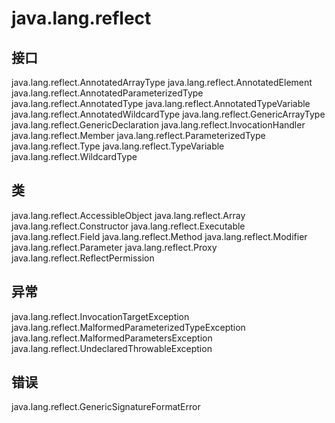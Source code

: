 # java.lang.reflect

## 接口

java.lang.reflect.AnnotatedArrayType
java.lang.reflect.AnnotatedElement
java.lang.reflect.AnnotatedParameterizedType
java.lang.reflect.AnnotatedType
java.lang.reflect.AnnotatedTypeVariable
java.lang.reflect.AnnotatedWildcardType
java.lang.reflect.GenericArrayType
java.lang.reflect.GenericDeclaration
java.lang.reflect.InvocationHandler
java.lang.reflect.Member
java.lang.reflect.ParameterizedType
java.lang.reflect.Type
java.lang.reflect.TypeVariable<D extends GenericDeclaration>
java.lang.reflect.WildcardType

## 类

java.lang.reflect.AccessibleObject
java.lang.reflect.Array
java.lang.reflect.Constructor<T>
java.lang.reflect.Executable
java.lang.reflect.Field
java.lang.reflect.Method
java.lang.reflect.Modifier
java.lang.reflect.Parameter
java.lang.reflect.Proxy
java.lang.reflect.ReflectPermission

## 异常

java.lang.reflect.InvocationTargetException
java.lang.reflect.MalformedParameterizedTypeException
java.lang.reflect.MalformedParametersException
java.lang.reflect.UndeclaredThrowableException

## 错误

java.lang.reflect.GenericSignatureFormatError




